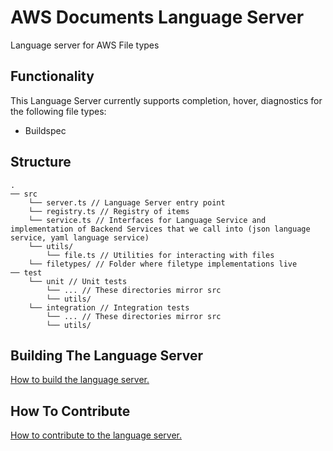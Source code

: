 # AWS Documents Language Server

Language server for AWS File types

## Functionality

This Language Server currently supports completion, hover, diagnostics for the following file types:
- Buildspec

## Structure

```
.
── src
    └── server.ts // Language Server entry point
    └── registry.ts // Registry of items
    └── service.ts // Interfaces for Language Service and implementation of Backend Services that we call into (json language service, yaml language service)
    └── utils/
        └── file.ts // Utilities for interacting with files
    └── filetypes/ // Folder where filetype implementations live
── test
    └── unit // Unit tests
        └── ... // These directories mirror src
        └── utils/
    └── integration // Integration tests
        └── ... // These directories mirror src
        └── utils/
```

## Building The Language Server
[How to build the language server.](CONTRIBUTING.md#building-the-language-server)

## How To Contribute
[How to contribute to the language server.](CONTRIBUTING.md#contributing)
